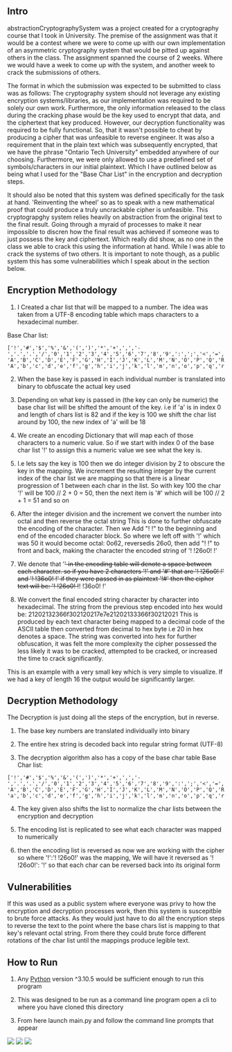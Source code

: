 ## Intro
abstractionCryptographySystem was a project created for a cryptography course that I took in University. The premise of the assignment was that it would be a contest where we were to come up with our own implementation of an asymmetric cryptography system that would be pitted up against others in the class. The assignment spanned the course of 2 weeks. Where we would have a week to come up with the system, and another week to crack the submissions of others.

The format in which the submission was expected to be submitted to class was as follows: The cryptography system should not leverage any existing encryption systems/libraries, as our implementation was required to be solely our own work. Furthermore, the only information released to the class during the cracking phase would be the key used to encrypt that data, and the ciphertext that key produced. However, our decryption functionality was required to be fully functional. So, that it wasn't possible to cheat by producing a cipher that was unfeasible to reverse engineer. It was also a requirement that in the plain text which was subsequently encrypted, that we have the phrase "Ontario Tech University" embedded anywhere of our choosing. Furthermore, we were only allowed to use a predefined set of symbols/characters in our initial plaintext. Which I have outlined below as being what I used for the "Base Char List" in the encryption and decryption steps. 

It should also be noted that this system was defined specifically for the task at hand. 'Reinventing the wheel' so as to speak with a new mathematical proof that could produce a truly uncrackable cipher is unfeasible. This cryptograpghy system relies heavily on abstraction from the original text to the final result. Going through a myraid of processes to make it near impossible to discren how the final result was achieved if someone was to just possess the key and ciphertext. Which really did show, as no one in the class we able to crack this using the information at hand. While I was able to crack the systems of two others. It is important to note though, as a public system this has some vulnerabilities which I speak about in the section below.   


## Encryption Methodology
1) I Created a char list that will be mapped to a number. The idea was taken from a UTF-8 encoding table which maps characters to a hexadecimal number.

Base Char list:
```
['!','#','$','%','&','(',')','*','+',',','-','.','.','/','0','1','2','3','4','5','6','7','8','9',':',';','<','=','>','?','@',
'A','B','C','D','E','F','G','H','I','J','K','L','M','N','O','P','Q','R','S','T','U','V','W','X','Y','Z','[','\\',']','^','_',
'A','b','c','d','e','f','g','h','i','j','k','l','m','n','o','p','q','r','s','t','u','v','w','x','y','z','{','|','}','~']
```

2) When the base key is passed in each individual number is translated into binary to obfuscate the actual key used

3) Depending on what key is passed in (the key can only be numeric) the base char list will be shifted the amount of the key.
i.e if 'a' is in index 0 and length of chars list is 82 and if the key is 100 
we shift the char list around by 100, the new index of 'a' will be 18


4) We create an encoding Dictionary that will map each of those characters to a numeric value.
So if we start with index 0 of the base char list '!' to assign this a numeric value we see what the key is.

5) I.e lets say the key is 100 then we do integer division by 2 to obscure the key in the mapping.
We increment the resulting integer by the current index of the char list we are mapping so 
that there is a linear progression of 1 between each char in the list.
So with key 100 the char '!' will be 100 // 2 + 0 = 50, then the next item is '#' which will be 100 // 2 + 1 = 51 and so on

6) After the integer division and the increment we convert the number into octal and then reverse the octal string This is done to further obfuscate the encoding of the character. Then we Add "! !" to the beginning and end 
of the encoded character block. So where we left off with '!' which was 50 it would become octal: 0o62, reversedis 26o0, then add "! !" to front and back, making the character the encoded string of '! !26o0! !'

7) We denote that '~~' in the encoding table will denote a space between each character. so if you have 2 characters '!' and '#' that are '! !26o0! !' and '! !36o0! !' if they were passed in as plaintext '!#' then
the cipher text will be: '! !26o0! !~~! !36o0! !'

8) We convert the final encoded string character by character into hexadecimal. 
The string from the previous step encoded into hex would be: 21202132366f302120217e7e21202133366f30212021
This is produced by each text character being mapped to a decimal code of the ASCII table
then converted from decimal to hex byte i.e 20 in hex denotes a space. The string was converted into hex for further obfuscation, it was felt the more complexity the cipher possessed the less likely it was to be cracked, attempted to be cracked, or increased the time to crack significantly. 

This is an example with a very small key which is very simple to visualize.
If we had a key of length 16 the output would be significantly larger.

## Decryption Methodology
The Decryption is just doing all the steps of the encryption, but in reverse.

1) The base key numbers are translated individually into binary

2) The entire hex string is decoded back into regular string format (UTF-8)

3) The decryption algorithm also has a copy of the base char table
Base Char list:
```
['!','#','$','%','&','(',')','*','+',',','-','.','.','/','0','1','2','3','4','5','6','7','8','9',':',';','<','=','>','?','@',
'A','B','C','D','E','F','G','H','I','J','K','L','M','N','O','P','Q','R','S','T','U','V','W','X','Y','Z','[','\\',']','^','_',
'a','b','c','d','e','f','g','h','i','j','k','l','m','n','o','p','q','r','s','t','u','v','w','x','y','z','{','|','}','~']
```

4) The key given also shifts the list to normalize the char lists between the encryption and decryption

5) The encoding list is replicated to see what each character was mapped to numerically

6) then the encoding list is reversed as now we are working with the cipher so where '!':'! !26o0!' was the mapping, We will have it reversed as '! !26o0!': '!' so that each char can be reversed back into its original form

## Vulnerabilities
If this was used as a public system where everyone was privy to how the encryption and decryption processes work, then this system is suscepitble to brute force attacks. As they would just have to do all the encryption steps to reverse the text to the point where the base chars list is mapping to that key's relevant octal string. From there they could brute force different rotations of the char list until the mappings produce legible text. 

## How to Run

1) Any [Python](https://www.python.org/downloads/) version ^3.10.5 would be sufficient enough to run this program 

2) This was designed to be run as a command line program open a cli to where you have cloned this directory

3) From here launch main.py and follow the command line prompts that appear

![](encryption.JPG?raw=true) ![](decryption.JPG?raw=true) ![](producedCipher.JPG?raw=true)